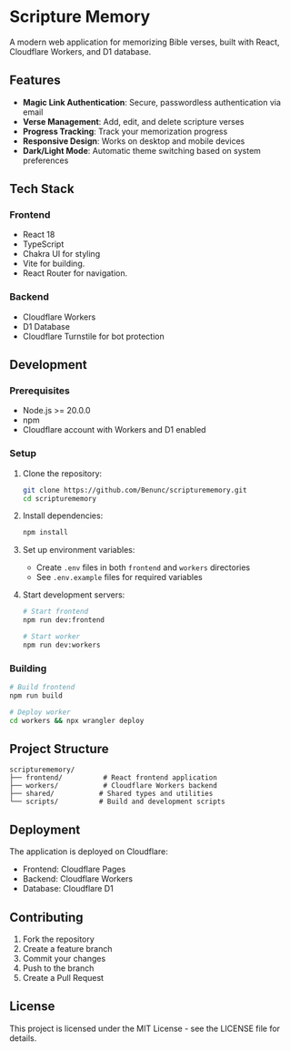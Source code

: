 # Scripture Memory

A modern web application for memorizing Bible verses, built with React, Cloudflare Workers, and D1 database.

## Features

- **Magic Link Authentication**: Secure, passwordless authentication via email
- **Verse Management**: Add, edit, and delete scripture verses
- **Progress Tracking**: Track your memorization progress
- **Responsive Design**: Works on desktop and mobile devices
- **Dark/Light Mode**: Automatic theme switching based on system preferences

## Tech Stack

### Frontend
- React 18
- TypeScript
- Chakra UI for styling
- Vite for building.
- React Router for navigation.

### Backend
- Cloudflare Workers
- D1 Database
- Cloudflare Turnstile for bot protection

## Development

### Prerequisites 
- Node.js >= 20.0.0 
- npm
- Cloudflare account with Workers and D1 enabled

### Setup

1. Clone the repository:
   ```bash
   git clone https://github.com/Benunc/scripturememory.git
   cd scripturememory
   ```

2. Install dependencies:
   ```bash
   npm install
   ```

3. Set up environment variables:
   - Create `.env` files in both `frontend` and `workers` directories
   - See `.env.example` files for required variables

4. Start development servers:
   ```bash
   # Start frontend
   npm run dev:frontend

   # Start worker
   npm run dev:workers
   ```

### Building

```bash
# Build frontend
npm run build

# Deploy worker
cd workers && npx wrangler deploy
```

## Project Structure

```
scripturememory/
├── frontend/          # React frontend application
├── workers/           # Cloudflare Workers backend
├── shared/           # Shared types and utilities
└── scripts/          # Build and development scripts
```

## Deployment

The application is deployed on Cloudflare:
- Frontend: Cloudflare Pages
- Backend: Cloudflare Workers
- Database: Cloudflare D1

## Contributing

1. Fork the repository
2. Create a feature branch
3. Commit your changes
4. Push to the branch
5. Create a Pull Request

## License

This project is licensed under the MIT License - see the LICENSE file for details.
